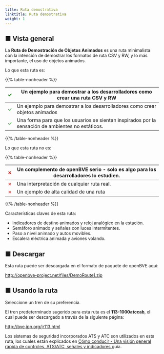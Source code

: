 ```yaml
---
title: Ruta demostrativa
linktitle: Ruta demostrativa
weight: 1
---
```


## ■ Vista general


La **Ruta de Demostración de Objetos Animados** es una ruta minimalista con la intención de demostrar los formatos de ruta CSV y RW, y lo más importante, el uso de objetos animados.

Lo que esta ruta es:

{{% table-nonheader %}}

| <font color="Green">✓</font> | Un ejemplo para demostrar a los desarrolladores como crear una ruta CSV y RW |
| ---------------------------- | ------------------------------------------------------------- |
| <font color="Green">✓</font> | Un ejemplo para demostrar a los desarrolladores como crear objetos animados  |
| <font color="Green">✓</font> | Una forma para que los usuarios se sientan inspirados por la sensación de ambientes no estáticos.  |

{{% /table-nonheader %}}

Lo que esta ruta no es:

{{% table-nonheader %}}

| <font color="Red">✗</font>  | Un complemento de openBVE serio - solo es algo para los desarrolladores lo estudien. |
| --------------------------- | ------------------------------------------------------------- |
| <font color="Red">✗</font>  | Una interpretación de cualquier ruta real.  |
| <font color="Red">✗</font>  | Un ejemplo de alta calidad de una ruta  |

{{% /table-nonheader %}}

Características claves de esta ruta:

* Indicadores de destino animados y reloj analógico en la estación.
* Semáforo animado y señales con luces intermitentes.
* Paso a nivel animado y autos movibles.
* Escalera eléctrica animada y aviones volando.

## ■ Descargar

Esta ruta puede ser descargada en el formato de paquete de openBVE aquí:

<http://openbve-project.net/files/DemoRoute1.zip>

## ■ Usando la ruta

Seleccione un tren de su preferencia.

El tren predeterminado sugerido para esta ruta es el  **113-1000atccab**, el cual puede ser descargado a través de la siguiente página:

<http://bve.jpn.org/jr113.html>

Los sistemas de seguridad incorporados ATS y ATC son utilizados en esta ruta, los cuales están explicados en <a href="https://openbve-project.net/play-japanese/">Cómo conducir - Una visión general rápida de controles, ATS/ATC, señales y indicadores </a> guía.